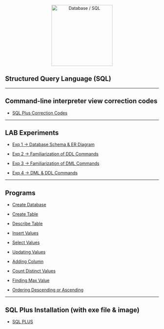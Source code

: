 [<p align="center">
<img src="https://img.icons8.com/fluency/480/000000/database.png" title = "Database / SQL" height='200'></p>](https://www.google.com/search?q=sql&rlz=1C1CHBF_enIN998IN998&oq=sql&aqs=chrome..69i57j69i59j0i67l3j69i60l3.1287j0j7&sourceid=chrome&ie=UTF-8)

<!-- comments -->

## Structured Query Language (SQL)

---

## Command-line interpreter view correction codes

* [SQL Plus Correction Codes](https://github.com/004Ajay/SQL/blob/main/SqlPlusCorrectionCodes.sql)


---

## LAB Experiments

* [Exp 1 -> Database Schema & ER Diagram](https://github.com/004Ajay/SQL/blob/main/EXP1_DB_Schema_ER_Diag.md)

* [Exp 2 -> Familiarization of DDL Commands](https://github.com/004Ajay/SQL/blob/main/EXP2_DDL_Commands.sql)

* [Exp 3 -> Familiarization of DML Commands](https://github.com/004Ajay/SQL/blob/main/EXP3_DML_Commands.sql)

* [Exp 4 -> DML & DDL Commands](https://github.com/004Ajay/SQL/blob/main/EXP4_DMLDDLCmds.sql)


---

## Programs

* [Create Database](https://github.com/004Ajay/SQL/blob/main/CreateDB.sql)

* [Create Table](https://github.com/004Ajay/SQL/blob/main/CreateTable.sql)

* [Describe Table](https://github.com/004Ajay/SQL/blob/main/DescribeTable.sql)

* [Insert Values](https://github.com/004Ajay/SQL/blob/main/InsertValues.sql)

* [Select Values](https://github.com/004Ajay/SQL/blob/main/SelectValues.sql)

* [Updating Values](https://github.com/004Ajay/SQL/blob/main/UpdatingValues.sql)

* [Adding Column](https://github.com/004Ajay/SQL/blob/main/AddingColumn.sql)

* [Count Distinct Values](https://github.com/004Ajay/SQL/blob/main/CountDistinct.sql)

* [Finding Max Value](https://github.com/004Ajay/SQL/blob/main/MaxValue.sql)

* [Ordering Descending or Ascending](https://github.com/004Ajay/SQL/blob/main/OrderByDescAsc.sql)


---

## SQL Plus Installation (with exe file & image)

* [SQL PLUS](https://github.com/004Ajay/SQL/tree/main/SQL%20PLUS#Quick-Navigation)